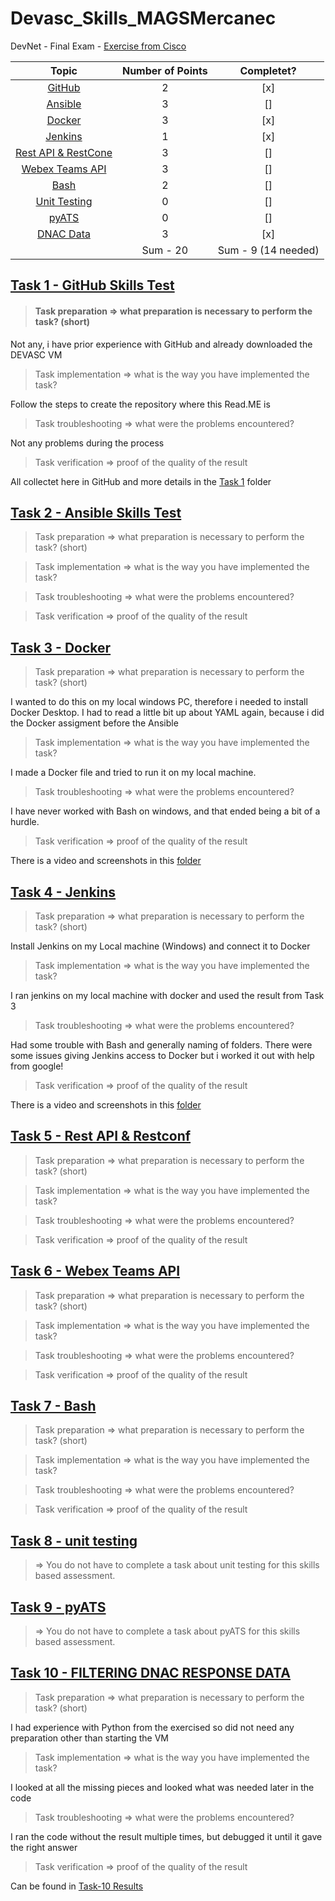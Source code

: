 # Devasc_Skills_MAGSMercanec

DevNet - Final Exam - [Exercise from Cisco](https://docs.google.com/document/d/1usUhtS76dZQSbQqyUE00BgbXKQL4wa1HsYsGF1rKudY/edit)

|                              Topic                               | Number of Points |     Completet?      |
| :--------------------------------------------------------------: | :--------------: | :-----------------: |
|        [GitHub](/Devasc_Skills/Task-1-GitHub-Skills-Test)        |        2         |         [x]         |
|         [Ansible](/Devasc_Skills/Task-2-Ansible-Skills)          |        3         |         []          |
|              [Docker](/Devasc_Skills/Task-3-Docker)              |        3         |         [x]         |
|             [Jenkins](/Devasc_Skills/Task-4-Jenkins)             |        1         |         [x]         |
|  [Rest API & RestCone](/Devasc_Skills/Task-5-Rest-API&Restconf)  |        3         |         []          |
|     [Webex Teams API](/Devasc_Skills/Task-6-Webex-Teams-API)     |        3         |         []          |
|                [Bash](/Devasc_Skills/Task-7-Bash)                |        2         |         []          |
|        [Unit Testing](/Devasc_Skills/Task-8-unit-testing)        |        0         |         []          |
|               [pyATS](/Devasc_Skills/Task-9-pyATS)               |        0         |         []          |
| [DNAC Data](/Devasc_Skills/Task-10-FILTERING-DNAC-RESPONSE-DATA) |        3         |         [x]         |
|                                                                  |     Sum - 20     | Sum - 9 (14 needed) |

## [Task 1 - GitHub Skills Test](/Devasc_Skills/Task-1-GitHub-Skills-Test)

> #### Task preparation => what preparation is necessary to perform the task? (short)

Not any, i have prior experience with GitHub and already downloaded the DEVASC VM

> Task implementation => what is the way you have implemented the task?

Follow the steps to create the repository where this Read.ME is

> Task troubleshooting => what were the problems encountered?

Not any problems during the process

> Task verification => proof of the quality of the result

All collectet here in GitHub and more details in the [Task 1](https://github.com/MAGS-GH/Devasc_Skills_MAGSMercanec/tree/main/Devasc_Skills/Task%201%20-%20GitHub%20Skills%20Test) folder

## [Task 2 - Ansible Skills Test](/Devasc_Skills/Task-2-Ansible-Skills)

> Task preparation => what preparation is necessary to perform the task? (short)

> Task implementation => what is the way you have implemented the task?

> Task troubleshooting => what were the problems encountered?

> Task verification => proof of the quality of the result

## [Task 3 - Docker](/Devasc_Skills/Task-3-Docker)

> Task preparation => what preparation is necessary to perform the task? (short)

I wanted to do this on my local windows PC, therefore i needed to install Docker Desktop. I had to read a little bit up about YAML again, because i did the Docker assigment before the Ansible

> Task implementation => what is the way you have implemented the task?

I made a Docker file and tried to run it on my local machine.

> Task troubleshooting => what were the problems encountered?

I have never worked with Bash on windows, and that ended being a bit of a hurdle.

> Task verification => proof of the quality of the result

There is a video and screenshots in this [folder](/Devasc_Skills/Task-3-Docker/Video)

## [Task 4 - Jenkins](/Devasc_Skills/Task-4-Jenkins)

> Task preparation => what preparation is necessary to perform the task? (short)

Install Jenkins on my Local machine (Windows) and connect it to Docker

> Task implementation => what is the way you have implemented the task?

I ran jenkins on my local machine with docker and used the result from Task 3

> Task troubleshooting => what were the problems encountered?

Had some trouble with Bash and generally naming of folders. There were some issues giving Jenkins access to Docker but i worked it out with help from google!

> Task verification => proof of the quality of the result

There is a video and screenshots in this [folder](/Devasc_Skills/Task-4-Jenkins/Video)

## [Task 5 - Rest API & Restconf](/Devasc_Skills/Task-5-Rest-API&Restconf)

> Task preparation => what preparation is necessary to perform the task? (short)

> Task implementation => what is the way you have implemented the task?

> Task troubleshooting => what were the problems encountered?

> Task verification => proof of the quality of the result

## [Task 6 - Webex Teams API](/Devasc_Skills/Task-6-Webex-Teams-API)

> Task preparation => what preparation is necessary to perform the task? (short)

> Task implementation => what is the way you have implemented the task?

> Task troubleshooting => what were the problems encountered?

> Task verification => proof of the quality of the result

## [Task 7 - Bash](/Devasc_Skills/Task-7-Bash)

> Task preparation => what preparation is necessary to perform the task? (short)

> Task implementation => what is the way you have implemented the task?

> Task troubleshooting => what were the problems encountered?

> Task verification => proof of the quality of the result

## [Task 8 - unit testing](/Devasc_Skills/Task-8-unit-testing)

> => You do not have to complete a task about unit testing for this skills based assessment.

## [Task 9 - pyATS](/Devasc_Skills/Task-9-pyATS)

> => You do not have to complete a task about pyATS for this skills based assessment.

## [Task 10 - FILTERING DNAC RESPONSE DATA](/Devasc_Skills/Task-10-FILTERING-DNAC-RESPONSE-DATA)

> Task preparation => what preparation is necessary to perform the task? (short)

I had experience with Python from the exercised so did not need any preparation other than starting the VM

> Task implementation => what is the way you have implemented the task?

I looked at all the missing pieces and looked what was needed later in the code

> Task troubleshooting => what were the problems encountered?

I ran the code without the result multiple times, but debugged it until it gave the right answer

> Task verification => proof of the quality of the result

Can be found in [Task-10 Results](https://github.com/MAGS-GH/Devasc_Skills_MAGSMercantec/tree/main/Devasc_Skills/Task-10-FILTERING-DNAC-RESPONSE-DATA/Video)
